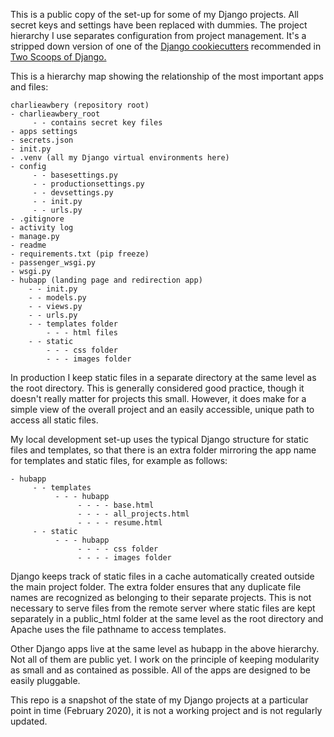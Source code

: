 This is a public copy of the set-up for some of my Django projects. All secret keys and settings have been replaced with dummies. The project hierarchy I use separates configuration from project management. It's a stripped down version of one of the [Django cookiecutters](https://cookiecutter-django.readthedocs.io/en/latest/) recommended in [Two Scoops of Django.](https://www.amazon.com/Two-Scoops-Django-Best-Practices/dp/0981467342) 

This is a hierarchy map showing the relationship of the most important apps and files: 
```
charlieawbery (repository root)
- charlieawbery_root
     - - contains secret key files
- apps settings
- secrets.json
- init.py
- .venv (all my Django virtual environments here)
- config 
     - - basesettings.py
     - - productionsettings.py
     - - devsettings.py
     - - init.py
     - - urls.py
- .gitignore
- activity log
- manage.py
- readme
- requirements.txt (pip freeze)
- passenger_wsgi.py
- wsgi.py
- hubapp (landing page and redirection app)
    - - init.py
    - - models.py
    - - views.py
    - - urls.py
    - - templates folder
        - - - html files
    - - static
        - - - css folder
        - - - images folder

```

In production I keep static files in a separate directory at the same level as the root directory. This is generally considered good practice, though it doesn't really matter for projects this small. However, it does make for a simple view of the overall project and an easily accessible, unique path to access all static files. 

My local development set-up uses the typical Django structure for static files and templates, so that there is an extra folder mirroring the app name for templates and static files, for example as follows:

```
- hubapp
     - - templates
          - - - hubapp
               - - - - base.html
               - - - - all_projects.html
               - - - - resume.html 
     - - static
          - - - hubapp
               - - - - css folder
               - - - - images folder

```
Django keeps track of static files in a cache automatically created outside the main project folder. The extra folder ensures that any duplicate file names are recognized as belonging to their separate projects. This is not necessary to serve files from the remote server where static files are kept separately in a public_html folder at the same level as the root directory and Apache uses the file pathname to access templates. 

Other Django apps live at the same level as hubapp in the above hierarchy. Not all of them are public yet. I work on the principle of keeping modularity as small and as contained as possible. All of the apps are designed to be easily pluggable. 

This repo is a snapshot of the state of my Django projects at a particular point in time (February 2020), it is not a working project and is not regularly updated. 

